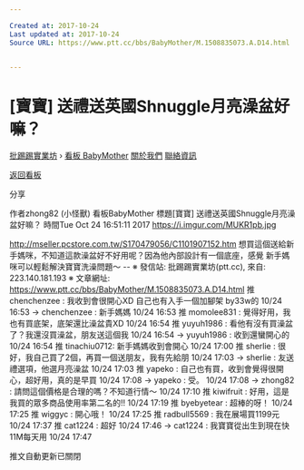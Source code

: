```yaml
---

Created at: 2017-10-24
Last updated at: 2017-10-24
Source URL: https://www.ptt.cc/bbs/BabyMother/M.1508835073.A.D14.html


---
```


# [寶寶] 送禮送英國Shnuggle月亮澡盆好嘛？


[批踢踢實業坊](https://www.ptt.cc/) › [看板 BabyMother](https://www.ptt.cc/bbs/BabyMother/index.html) [關於我們](https://www.ptt.cc/about.html) [聯絡資訊](https://www.ptt.cc/contact.html)

[返回看板](https://www.ptt.cc/bbs/BabyMother/index.html)

分享

作者zhong82 (小怪獸)
看板BabyMother
標題\[寶寶\] 送禮送英國Shnuggle月亮澡盆好嘛？
時間Tue Oct 24 16:51:11 2017
<https://i.imgur.com/MUKR1pb.jpg>

<http://mseller.pcstore.com.tw/S170479056/C1101907152.htm> 想買這個送給新手媽咪，不知道這款澡盆好不好用呢？因為他內部設計有一個底座，感覺 新手媽咪可以輕鬆解決寶寶洗澡問題～ -- ※ 發信站: 批踢踢實業坊(ptt.cc), 來自: 223.140.181.193 ※ 文章網址: <https://www.ptt.cc/bbs/BabyMother/M.1508835073.A.D14.html>
推 chenchenzee : 我收到會很開心XD 自己也有入手一個加腳架 by33w的 10/24 16:53
→ chenchenzee : 新手媽媽 10/24 16:53
推 momolee831 : 覺得好用，我也有買底架，底架還比澡盆貴XD 10/24 16:54
推 yuyuh1986 : 看他有沒有買澡盆了？我還沒買澡盆，朋友送這個我 10/24 16:54
→ yuyuh1986 : 收到還蠻開心的 10/24 16:54
推 tinachiu0712: 新手媽媽收到會開心 10/24 17:00
推 sherlie : 很好，我自己買了2個，再買一個送朋友，我有先給朋 10/24 17:03
→ sherlie : 友送禮選項，他選月亮澡盆 10/24 17:03
推 yapeko : 自己也有買，收到會覺得很開心，超好用，真的是早買 10/24 17:08
→ yapeko : 受。 10/24 17:08
→ zhong82 : 請問這個價格是合理的嗎？不知道行情～ 10/24 17:10
推 kiwifruit : 好用，這是我買的眾多商品使用率第二名的!! 10/24 17:19
推 byebyetear : 超棒的呀！ 10/24 17:25
推 wiggyc : 開心哦！ 10/24 17:25
推 radbull5569 : 我在展場買1199元 10/24 17:37
推 cat1224 : 超好 10/24 17:46
→ cat1224 : 我寶寶從出生到現在快11M每天用 10/24 17:47

推文自動更新已關閉

